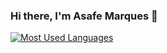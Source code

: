 ### Hi there, I'm Asafe Marques 👋

[![Most Used Languages](https://github-readme-stats.vercel.app/api/top-langs/?username=asafebymarques&layout=compact&theme=nord)](https://github-readme-stats.vercel.app/api/top-langs/?username=asafebymarques&layout=compact&theme=nord)
